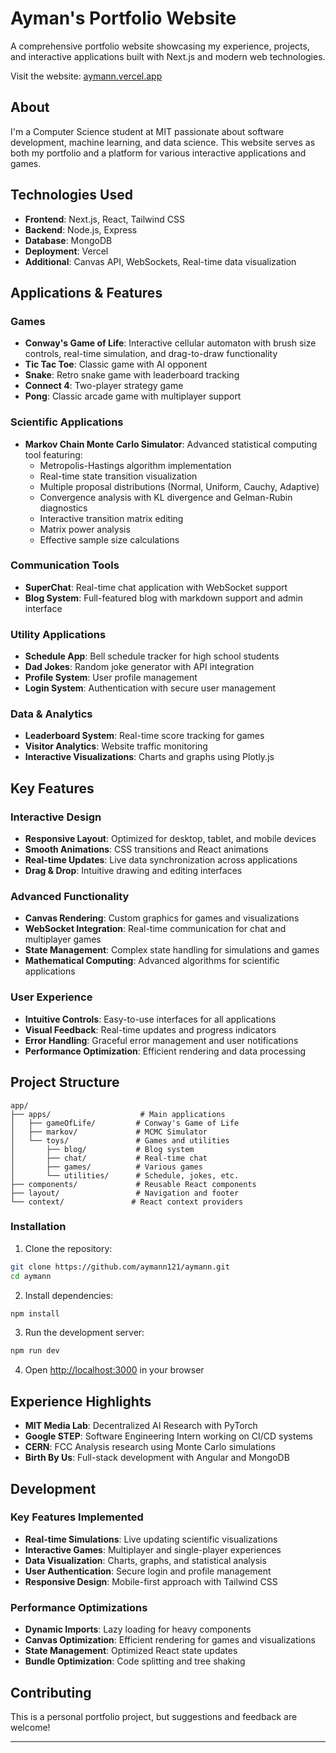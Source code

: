 # Ayman's Portfolio Website

A comprehensive portfolio website showcasing my experience, projects, and interactive applications built with Next.js and modern web technologies.

Visit the website: [aymann.vercel.app](https://aymann.vercel.app)

## About

I'm a Computer Science student at MIT passionate about software development, machine learning, and data science. This website serves as both my portfolio and a platform for various interactive applications and games.

## Technologies Used

- **Frontend**: Next.js, React, Tailwind CSS
- **Backend**: Node.js, Express
- **Database**: MongoDB
- **Deployment**: Vercel
- **Additional**: Canvas API, WebSockets, Real-time data visualization

## Applications & Features

### Games
- **Conway's Game of Life**: Interactive cellular automaton with brush size controls, real-time simulation, and drag-to-draw functionality
- **Tic Tac Toe**: Classic game with AI opponent
- **Snake**: Retro snake game with leaderboard tracking
- **Connect 4**: Two-player strategy game
- **Pong**: Classic arcade game with multiplayer support

### Scientific Applications
- **Markov Chain Monte Carlo Simulator**: Advanced statistical computing tool featuring:
  - Metropolis-Hastings algorithm implementation
  - Real-time state transition visualization
  - Multiple proposal distributions (Normal, Uniform, Cauchy, Adaptive)
  - Convergence analysis with KL divergence and Gelman-Rubin diagnostics
  - Interactive transition matrix editing
  - Matrix power analysis
  - Effective sample size calculations

### Communication Tools
- **SuperChat**: Real-time chat application with WebSocket support
- **Blog System**: Full-featured blog with markdown support and admin interface

### Utility Applications
- **Schedule App**: Bell schedule tracker for high school students
- **Dad Jokes**: Random joke generator with API integration
- **Profile System**: User profile management
- **Login System**: Authentication with secure user management

### Data & Analytics
- **Leaderboard System**: Real-time score tracking for games
- **Visitor Analytics**: Website traffic monitoring
- **Interactive Visualizations**: Charts and graphs using Plotly.js

## Key Features

### Interactive Design
- **Responsive Layout**: Optimized for desktop, tablet, and mobile devices
- **Smooth Animations**: CSS transitions and React animations
- **Real-time Updates**: Live data synchronization across applications
- **Drag & Drop**: Intuitive drawing and editing interfaces

### Advanced Functionality
- **Canvas Rendering**: Custom graphics for games and visualizations
- **WebSocket Integration**: Real-time communication for chat and multiplayer games
- **State Management**: Complex state handling for simulations and games
- **Mathematical Computing**: Advanced algorithms for scientific applications

### User Experience
- **Intuitive Controls**: Easy-to-use interfaces for all applications
- **Visual Feedback**: Real-time updates and progress indicators
- **Error Handling**: Graceful error management and user notifications
- **Performance Optimization**: Efficient rendering and data processing

## Project Structure

```
app/
├── apps/                    # Main applications
│   ├── gameOfLife/         # Conway's Game of Life
│   ├── markov/             # MCMC Simulator
│   └── toys/               # Games and utilities
│       ├── blog/           # Blog system
│       ├── chat/           # Real-time chat
│       ├── games/          # Various games
│       └── utilities/      # Schedule, jokes, etc.
├── components/             # Reusable React components
├── layout/                 # Navigation and footer
└── context/               # React context providers
```

### Installation

1. Clone the repository:
```bash
git clone https://github.com/aymann121/aymann.git
cd aymann
```

2. Install dependencies:
```bash
npm install
```

3. Run the development server:
```bash
npm run dev
```

4. Open [http://localhost:3000](http://localhost:3000) in your browser

## Experience Highlights

- **MIT Media Lab**: Decentralized AI Research with PyTorch
- **Google STEP**: Software Engineering Intern working on CI/CD systems
- **CERN**: FCC Analysis research using Monte Carlo simulations
- **Birth By Us**: Full-stack development with Angular and MongoDB

## Development

### Key Features Implemented
- **Real-time Simulations**: Live updating scientific visualizations
- **Interactive Games**: Multiplayer and single-player experiences
- **Data Visualization**: Charts, graphs, and statistical analysis
- **User Authentication**: Secure login and profile management
- **Responsive Design**: Mobile-first approach with Tailwind CSS

### Performance Optimizations
- **Dynamic Imports**: Lazy loading for heavy components
- **Canvas Optimization**: Efficient rendering for games and visualizations
- **State Management**: Optimized React state updates
- **Bundle Optimization**: Code splitting and tree shaking



## Contributing

This is a personal portfolio project, but suggestions and feedback are welcome!

---
